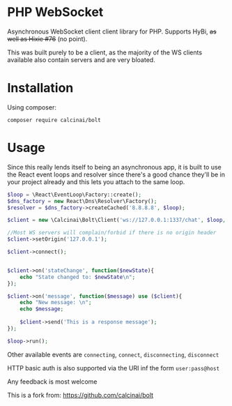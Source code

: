 # PHP WebSocket

Asynchronous WebSocket client client library for PHP. Supports HyBi, ~~as well as Hixie #76~~ (no point).

This was built purely to be a client, as the majority of the WS clients available also contain servers and are very bloated.

# Installation
    
Using composer:

    composer require calcinai/bolt   


# Usage
       
Since this really lends itself to being an asynchronous app, it is built to use the React event loops and resolver since there's a good 
chance they'll be in your project already and this lets you attach to the same loop.

```php
$loop = \React\EventLoop\Factory::create();
$dns_factory = new React\Dns\Resolver\Factory();
$resolver = $dns_factory->createCached('8.8.8.8', $loop);

$client = new \Calcinai\Bolt\Client('ws://127.0.0.1:1337/chat', $loop, $resolver);

//Most WS servers will complain/forbid if there is no origin header
$client->setOrigin('127.0.0.1');

$client->connect();


$client->on('stateChange', function($newState){
    echo "State changed to: $newState\n";
});

$client->on('message', function($message) use ($client){
    echo "New message: \n";
    echo $message;
    
    $client->send('This is a response message');
});

$loop->run();
```
   
   
Other available events are ```connecting```, ```connect```, ```disconnecting```, ```disconnect```


HTTP basic auth is also supported via the URI inf the form ```user:pass@host```


Any feedback is most welcome

This is a fork from: https://github.com/calcinai/bolt
